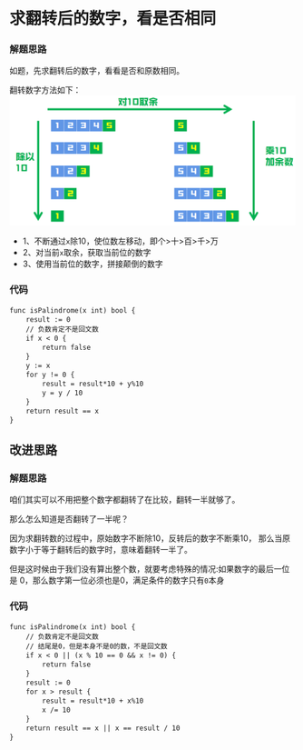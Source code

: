 # 求翻转后的数字，看是否相同
### 解题思路
如题，先求翻转后的数字，看看是否和原数相同。

翻转数字方法如下：
![grid](../pictures/problems/7/1.png)

* 1、不断通过``x``除10，使位数左移动，即个>十>百>千>万
* 2、对当前``x``取余，获取当前位的数字
* 3、使用当前位的数字，拼接颠倒的数字

### 代码
```
func isPalindrome(x int) bool {
	result := 0
	// 负数肯定不是回文数
	if x < 0 {
		return false
	}
	y := x
	for y != 0 {
		result = result*10 + y%10
		y = y / 10
	}
	return result == x
}
```

## 改进思路
### 解题思路
咱们其实可以不用把整个数字都翻转了在比较，翻转一半就够了。

那么怎么知道是否翻转了一半呢？

因为求翻转数的过程中，原始数字不断除10，反转后的数字不断乘10，
那么当原数字小于等于翻转后的数字时，意味着翻转一半了。

但是这时候由于我们没有算出整个数，就要考虑特殊的情况:如果数字的最后一位是 0，那么数字第一位必须也是0，满足条件的数字只有``0``本身
### 代码
```golang
func isPalindrome(x int) bool {
	// 负数肯定不是回文数
    // 结尾是0，但是本身不是0的数，不是回文数
	if x < 0 || (x % 10 == 0 && x != 0) {
		return false
	}
	result := 0
	for x > result {
		result = result*10 + x%10
		x /= 10
	}
	return result == x || x == result / 10
}
```